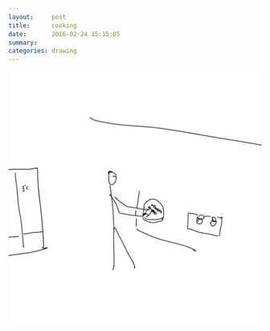 ```yaml
---
layout:     post
title:      cooking
date:       2016-02-24 15:15:05
summary:    
categories: drawing
---
```

![cooking](/images/diary/cooking.png "hmmm...")
